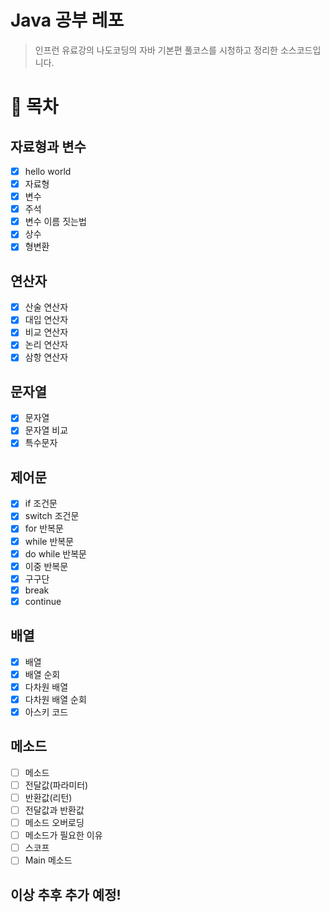 # Java 공부 레포

> 인프런 유료강의 나도코딩의 자바 기본편 풀코스를 시청하고 정리한 소스코드입니다.
> 

# 🧐 목차

## 자료형과 변수

- [x]  hello world
- [x]  자료형
- [x]  변수
- [x]  주석
- [x]  변수 이름 짓는법
- [x]  상수
- [x]  형변환

## 연산자

- [x]  산술 연산자
- [x]  대입 연산자
- [x]  비교 연산자
- [x]  논리 연산자
- [x]  삼항 연산자

## 문자열

- [x] 문자열
- [x] 문자열 비교
- [x] 특수문자

## 제어문

- [x] if 조건문
- [x] switch 조건문
- [x] for 반복문
- [x] while 반복문
- [x] do while 반복문
- [x] 이중 반복문
- [x] 구구단
- [x] break
- [x] continue

## 배열

- [x] 배열
- [x] 배열 순회
- [x] 다차원 배열
- [x] 다차원 배열 순회
- [x] 아스키 코드

## 메소드
- [ ] 메소드
- [ ] 전달값(파라미터)
- [ ] 반환값(리턴)
- [ ] 전달값과 반환값
- [ ] 메소드 오버로딩
- [ ] 메소드가 필요한 이유
- [ ] 스코프
- [ ] Main 메소드 

## 이상 추후 추가 예정!
